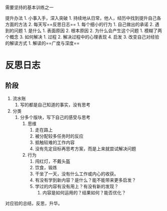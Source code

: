 需要坚持的基本训练之一

提升办法
	1. 小事入手，深入突破
		1. 持续地从日常，他人，经历中找到提升自己各方面的方法
		2. 每天写==反思日志==
			1. 每个细小的行为
				1. 自己做出的承诺
			2. 遇到的问题
				1. 是什么
					1. 表面原因
					2. 根本原因
				2. 为什么会产生这个问题
					1. 模糊了两个概念
				3. 如何解决
					1. 过程
					2. 解决过程中的心理表现
				4. 启发
		3. 改变自己对经验的解读方式
			1. 解读的==广度与深度==
# 反思日志
## 阶段
1. 流水账
	1. 写的都是自己知道的事实，没有思考
2. 分类
	1. 分多个版块，写下自己的感受与思考
		1. 思维
			1. 走在路上
			2. 被分配较多任务时的反应
			3. 抵触较难的工作内容
			4. 没有先定目标再思考方案，而是上来就尝试解决问题
		2. 行为
			1. 闯红灯，不戴头盔
			2. 饮食，锻炼
			3. 干坐了一天，没有什么工作或内心的收获。
			4. 有没有学到新内容？是什么？能不能带来更多启发？
			5. 学过的内容有没有用上？有没有新的发现？
				1. 内容是如何运用的？结果如何？能否优化？

对应验的总结，反思，升华。